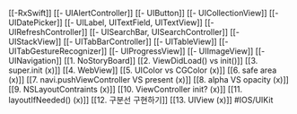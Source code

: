 [[-RxSwift]]
[[- UIAlertController]]
[[- UIButton]]
[[- UICollectionView]]
[[- UIDatePicker]]
[[- UILabel, UITextField, UITextView]]
[[- UIRefreshController]]
[[- UISearchBar, UISearchController]]
[[- UIStackView]]
[[- UITabBarController]]
[[- UITableView]]
[[- UITabGestureRecognizer]]
[[- UIProgressView]]
[[- UIImageView]]
[[- UINavigation]]
[[1. NoStoryBoard]]
[[2. ViewDidLoad() vs init()]]
[[3. super.init (x)]]
[[4. WebView]]
[[5. UIColor vs CGColor (x)]]
[[6. safe area (x)]]
[[7. navi.pushViewController VS present (x)]]
[[8. alpha VS opacity (x)]]
[[9. NSLayoutContraints (x)]]
[[10. ViewController init? (x)]]
[[11. layoutIfNeeded() (x)]]
[[12. 구분선 구현하기]]
[[13. UIView (x)]]
#IOS/UIKit 
